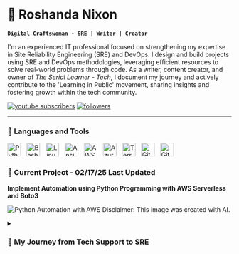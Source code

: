 # 🌹 **Roshanda Nixon**

**`Digital Craftswoman - SRE | Writer | Creator`**

I'm an experienced IT professional focused on strengthening my expertise in Site Reliability Engineering (SRE) and DevOps. I design and build projects using SRE and DevOps methodologies, leveraging efficient resources to solve real-world problems through code. As a writer, content creator, and owner of *The Serial Learner - Tech*, I document my journey and actively contribute to the 'Learning in Public' movement, sharing insights and fostering growth within the tech community.

   <p align="left">
      <a href="https://www.youtube.com/@theseriallearner-tech">
         <img alt="youtube subscribers" title="Subscribe to my YouTube channel" src="https://custom-icon-badges.demolab.com/badge/-%20Subscribe-red?style=for-the-badge&logo=repo-template&logoColor=white"/></a> 
      <a href="https://www.linkedin.com/in/roshandanixon/">
         <img alt="followers" title="Connect with me on LinkedIn" src="https://custom-icon-badges.demolab.com/badge/-Connect-blue?style=for-the-badge&logo=comment-discussion&logoColor=black"/></a>

---

### 🎒 Languages and Tools

<img align="left" alt="Python" width="30px" style="padding-right:10px;" src="https://cdn.jsdelivr.net/gh/devicons/devicon@latest/icons/python/python-original.svg" />
<img align="left" alt="Bash" width="30px" style="padding-right:10px;" src="https://cdn.jsdelivr.net/gh/devicons/devicon/icons/bash/bash-original.svg" />
<img align="left" alt="Linux" width="30px" style="padding-right:10px;" src="https://cdn.jsdelivr.net/gh/devicons/devicon/icons/linux/linux-original.svg" />
<img align="left" alt="Ansible" width="30px" style="padding-right:10px;" src="https://cdn.jsdelivr.net/gh/devicons/devicon@latest/icons/ansible/ansible-original.svg" />
<img align="left" alt="AWS" width="30px" style="padding-right:10px;" src="https://cdn.jsdelivr.net/gh/devicons/devicon@latest/icons/amazonwebservices/amazonwebservices-plain-wordmark.svg" />
<img align="left" alt="Azure" width="30px" style="padding-right:10px;" src="https://cdn.jsdelivr.net/gh/devicons/devicon@latest/icons/azure/azure-original.svg" />
<img align="left" alt="Terraform" width="30px" style="padding-right:10px;" src="https://cdn.jsdelivr.net/gh/devicons/devicon@latest/icons/terraform/terraform-original.svg" />
<img align="left" alt="GitHub" width="30px" style="padding-right:10px;" src="https://cdn.jsdelivr.net/gh/devicons/devicon/icons/github/github-original.svg" />
<img align="left" alt="Git" width="30px" style="padding-right:10px;" src="https://cdn.jsdelivr.net/gh/devicons/devicon/icons/git/git-original.svg" />
<br />


#

### 📌 Current Project - 02/17/25 Last Updated
**Implement Automation using Python Programming with AWS Serverless and Boto3**

![Python Automation with AWS](https://github.com/user-attachments/assets/21381ccf-8fcc-4b50-9d32-c2ff5323cda2)
Disclaimer: This image was created with AI.

<details>
   <summary><h3> 🐛 My Journey from Tech Support to SRE  </summary>
      I started my IT career working as an IT Support Specialist Contractor for Apple, Inc. in 2018. I quickly feel in love with problem solving and learning the intricacies of how technology works. That lead me to completing a 3 month long full time bootcamp in 2020 with the goal of becoming CompTIA A+ certified. After completion, my eyes widen to the possibilities the Tech industry had to offer. I've worked in a few roles that offered the most learning potential - from both private and public sectors. My superpower always lead me to positions providing customer-facing support as I derive great pleasure from helping non-technical people. However, I never found myself in a role dynamic enough to utilize the broad range of skills I've acquired. That is until I stumbled upon Site Reliability Engineering - introduced to me by a Senior SRE. Now I spend my days honing my skillset under the direction of Senior SREs and building resilient systems using code. 
</details>


